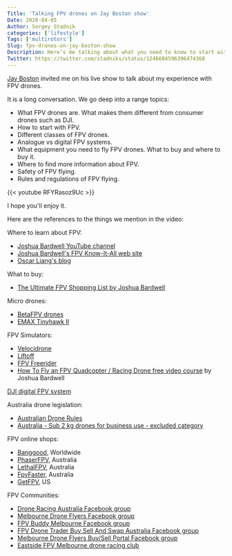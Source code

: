 ```yaml
---
Title: 'Talking FPV drones on Jay Boston show'
Date: 2020-04-05
Author: Sergey Stadnik
categories: ['lifestyle']
Tags: ['multirotors']
Slug: fpv-drones-on-jay-boston-show
Description: Here’s me talking about what you need to know to start with FPV drones on Jay Boston show.
Twitter: https://twitter.com/stadniks/status/1246604596396474368
---
```


[Jay Boston](https://www.youtube.com/channel/UCZHmVDOR335x8ifxlu_5_Sw) invited me on his live show to talk about my experience with FPV drones.

It is a long conversation. We go deep into a range topics:

- What FPV drones are. What makes them different from consumer drones such as DJI.
- How to start with FPV.
- Different classes of FPV drones.
- Analogue vs digital FPV systems.
- What equipment you need to fly FPV drones. What to buy and where to buy it.
- Where to find more information about FPV.
- Safety of FPV flying.
- Rules and regulations of FPV flying.

{{< youtube RFYRasoz9Uc >}}

I hope you'll enjoy it.

<!--more-->

Here are the references to the things we mention in the video:

Where to learn about FPV:

- [Joshua Bardwell YouTube channel](https://www.youtube.com/channel/UCX3eufnI7A2I7IkKHZn8KSQ)
- [Joshua Bardwell's FPV Know-It-All web site](https://www.fpvknowitall.com/)
- [Oscar Liang's blog](https://oscarliang.com/)

What to buy:

- [The Ultimate FPV Shopping List by Joshua Bardwell](https://www.fpvknowitall.com/)

Micro drones:

- [BetaFPV drones](https://betafpv.com/)
- [EMAX Tinyhawk II](https://emax-usa.com/emax-tinyhawk-2-indoor-fpv-racing-drone-bnf.html)

FPV Simulators:

- [Velocidrone](https://www.velocidrone.com/)
- [Liftoff](https://www.liftoff-game.com/)
- [FPV Freerider](https://fpv-freerider.itch.io/fpv-freerider)
- [How To Fly an FPV Quadcopter / Racing Drone free video course](https://www.youtube.com/playlist?list=PLwoDb7WF6c8kjYXam4m3msvRbkORU41GY) by Joshua Bardwell

[DJI digital FPV system](https://www.dji.com/fpv)

Australia drone legislation:

- [Australian Drone Rules](https://www.casa.gov.au/drones/rules)
- [Australia - Sub 2 kg drones for business use - excluded category](https://www.casa.gov.au/drones/rules/sub2kg)

FPV online shops:

- [Banggood](https://www.banggood.com/), Worldwide
- [PhaserFPV](https://www.phaserfpv.com.au/), Australia
- [LethalFPV](https://www.lethalfpv.com.au/), Australia
- [FpvFaster](https://www.fpvfaster.com.au/), Australia
- [GetFPV](https://www.getfpv.com/), US

FPV Communities:

- [Drone Racing Australia Facebook group](https://www.facebook.com/groups/droneracingaus/)
- [Melbourne Drone Flyers Facebook group](https://www.facebook.com/groups/1303898433018286/)
- [FPV Buddy Melbourne Facebook group](https://www.facebook.com/groups/1076658265726317/)
- [FPV Drone Trader Buy Sell And Swap Australia Facebook group](https://www.facebook.com/groups/516252151905261/)
- [Melbourne Drone Flyers Buy/Sell Portal Facebook group](https://www.facebook.com/groups/262431344229417/)
- [Eastside FPV Melbourne drone racing club](http://www.eastsidefpv.com.au/)

